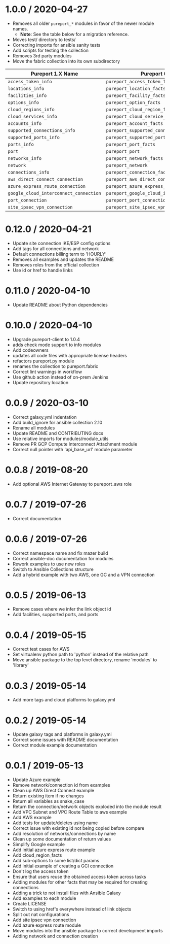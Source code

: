 
1.0.0 / 2020-04-27
==================

  * Removes all older `pureport_*` modules in favor of the newer module names.
     * **Note**: See the table below for a migration reference.
  * Moves test/ directory to tests/
  * Correcting imports for ansible sanity tests
  * Add scripts for testing the collection
  * Removes 3rd party modules
  * Move the fabric collection into its own subdirectory

| Pureport 1.X Name                     | Pureport 0.X Name                              |
|---------------------------------------|------------------------------------------------|
|`access_token_info`                    |`pureport_access_token_fact`                    |
|`locations_info`                       |`pureport_location_facts`                       |
|`facilities_info`                      |`pureport_facility_facts`                       |
|`options_info`                         |`pureport_option_facts`                         |
|`cloud_regions_info`                   |`pureport_cloud_region_facts`                   |
|`cloud_services_info`                  |`pureport_cloud_service_facts`                  |
|`accounts_info`                        |`pureport_account_facts`                        |
|`supported_connections_info`           |`pureport_supported_connection_facts`           |
|`supported_ports_info`                 |`pureport_supported_port_facts`                 |
|`ports_info`                           |`pureport_port_facts`                           |
|`port`                                 |`pureport_port`                                 |
|`networks_info`                        |`pureport_network_facts`                        |
|`network`                              |`pureport_network`                              |
|`connections_info`                     |`pureport_connection_facts`                     |
|`aws_direct_connect_connection`        |`pureport_aws_direct_connect_connection`        |
|`azure_express_route_connection`       |`pureport_azure_express_route_connection`       |
|`google_cloud_interconnect_connection` |`pureport_google_cloud_interconnect_connection` |
|`port_connection`                      |`pureport_port_connection`                      |
|`site_ipsec_vpn_connection`            |`pureport_site_ipsec_vpn_connection`            |

0.12.0 / 2020-04-21
===================

  * Update site connection IKE/ESP config options
  * Add tags for all connections and network
  * Default connections billing term to 'HOURLY'
  * Removes all examples and updates the README
  * Removes roles from the official collection
  * Use id or href to handle links

0.11.0 / 2020-04-10
===================

  * Update README about Python dependencies

0.10.0 / 2020-04-10
===================

  * Upgrade pureport-client to 1.0.4
  * adds check mode support to info modules
  * Add codeowners
  * updates all code files with appropriate license headers
  * refactors pureport.py module
  * renames the collection to pureport.fabric
  * Correct lint warnings in workflow
  * Use github action instead of on-prem Jenkins
  * Update repository location

0.0.9 / 2020-03-10
==================

  * Correct galaxy.yml indentation
  * Add build_ignore for ansible collection 2.10
  * Rename all modules
  * Update README and CONTRIBUTING docs
  * Use relative imports for modules/module_utils
  * Remove PR GCP Compute Interconnect Attachment module
  * Correct null pointer with 'api_base_url' module parameter

0.0.8 / 2019-08-20
==================

  * Add optional AWS Internet Gateway to pureport_aws role

0.0.7 / 2019-07-26
==================

  * Correct documentation

0.0.6 / 2019-07-26
==================

  * Correct namespace name and fix mazer build
  * Correct ansible-doc documentation for modules
  * Rework examples to use new roles
  * Switch to Ansible Collections structure
  * Add a hybrid example with two AWS, one GC and a VPN connection

0.0.5 / 2019-06-13
==================

  * Remove cases where we infer the link object id
  * Add facilities, supported ports, and ports

0.0.4 / 2019-05-15
==================

  * Correct test cases for AWS
  * Set virtualenv python path to 'python' instead of the relative path
  * Move ansible package to the top level directory, rename 'modules' to 'library'

0.0.3 / 2019-05-14
==================

  * Add more tags and cloud platforms to galaxy.yml

0.0.2 / 2019-05-14
==================

  * Update galaxy tags and platforms in galaxy.yml
  * Correct some issues with README documentation
  * Correct module example documentation

0.0.1 / 2019-05-13
==================

  * Update Azure example
  * Remove network/connection id from examples
  * Clean up AWS Direct Connect example
  * Return existing item if no changes
  * Return all variables as snake_case
  * Return the connection/network objects exploded into the module result
  * Add VPC Subnet and VPC Route Table to aws example
  * Add AWS example
  * Add tests for update/deletes using name
  * Correct issue with existing id not being copied before compare
  * Add resolution of networks/connections by name
  * Clean up some documentation of return values
  * Simplify Google example
  * Add initial azure express route example
  * Add cloud_region_facts
  * Add sub-options to some list/dict params
  * Add initial example of creating a GCI connection
  * Don't log the access token
  * Ensure that users reuse the obtained access token across tasks
  * Adding modules for other facts that may be required for creating connections
  * Adding a trick to not install files with Ansible Galaxy
  * Add examples to each module
  * Create LICENSE
  * Switch to using href's everywhere instead of link objects
  * Split out nat configurations
  * Add site ipsec vpn connection
  * Add azure express route module
  * Move modules into the ansible package to correct development imports
  * Adding network and connection creation
